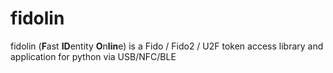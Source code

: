 # fidolin 
fidolin (**F**ast **ID**entity **O**n**lin**e) is a Fido / Fido2 / U2F token access library and application for python via USB/NFC/BLE
